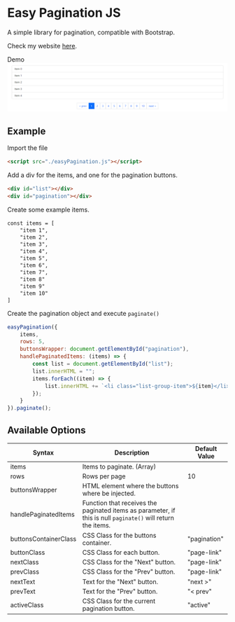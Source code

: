 # Easy Pagination JS
A simple library for pagination, compatible with Bootstrap.

Check my website [here](https://wilfredopaiz.com/).

Demo
![Demo](./images/demo.png)

## Example
Import the file
```html
<script src="./easyPagination.js"></script>
```

Add a div for the items, and one for the pagination buttons.
```html
<div id="list"></div>
<div id="pagination"></div>
```

Create some example items.
```
const items = [
    "item 1",
    "item 2",
    "item 3",
    "item 4",
    "item 5",
    "item 6",
    "item 7",
    "item 8"
    "item 9"
    "item 10"
]
```


Create the pagination object and execute `paginate()`
```js
easyPagination({
    items,
    rows: 5,
    buttonsWrapper: document.getElementById("pagination"),
    handlePaginatedItems: (items) => {
        const list = document.getElementById("list");
        list.innerHTML = "";
        items.forEach((item) => {
            list.innerHTML += `<li class="list-group-item">${item}</li>`;
        });
    }
}).paginate();
```


## Available Options
| Syntax      | Description | Default Value|
| ----------- | ----------- | ----------- |
| items |Items to paginate. (Array)|
|rows|Rows per page|10|
|buttonsWrapper|HTML element where the buttons where be injected.|
|handlePaginatedItems|Function that receives the paginated items as parameter, if this is null `paginate()` will return the items.|
|buttonsContainerClass|CSS Class for the buttons container.|"pagination"|
|buttonClass|CSS Class for each button.|"page-link"|
|nextClass|CSS Class for the "Next" button.|"page-link"|
|prevClass|CSS Class for the "Prev" button.|"page-link"|
|nextText|Text for the "Next" button.|"next >"|
|prevText|Text for the "Prev" button.|"< prev"|
|activeClass|CSS Class for the current pagination button.|"active"|
